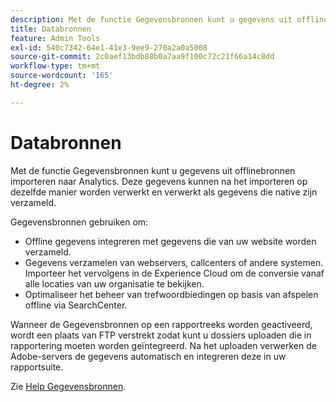 ```yaml
---
description: Met de functie Gegevensbronnen kunt u gegevens uit offlinebronnen importeren naar Analytics. Deze gegevens kunnen na het importeren op dezelfde manier worden verwerkt en verwerkt als gegevens die native zijn verzameld.
title: Databronnen
feature: Admin Tools
exl-id: 540c7342-64e1-41e3-9ee9-270a2a0a5008
source-git-commit: 2c0aef13bdb88b0a7aa9f100c72c21f66a14c8dd
workflow-type: tm+mt
source-wordcount: '165'
ht-degree: 2%

---
```


# Databronnen

Met de functie Gegevensbronnen kunt u gegevens uit offlinebronnen importeren naar Analytics. Deze gegevens kunnen na het importeren op dezelfde manier worden verwerkt en verwerkt als gegevens die native zijn verzameld.

Gegevensbronnen gebruiken om:

* Offline gegevens integreren met gegevens die van uw website worden verzameld.
* Gegevens verzamelen van webservers, callcenters of andere systemen. Importeer het vervolgens in de Experience Cloud om de conversie vanaf alle locaties van uw organisatie te bekijken.
* Optimaliseer het beheer van trefwoordbiedingen op basis van afspelen offline via SearchCenter.

Wanneer de Gegevensbronnen op een rapportreeks worden geactiveerd, wordt een plaats van FTP verstrekt zodat kunt u dossiers uploaden die in rapportering moeten worden geïntegreerd. Na het uploaden verwerken de Adobe-servers de gegevens automatisch en integreren deze in uw rapportsuite.

Zie [Help Gegevensbronnen](https://experienceleague.adobe.com/docs/analytics/import/data-sources/datasrc-home.html).
